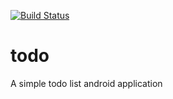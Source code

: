 [![Build Status](https://travis-ci.org/vukzrito/todo.svg?branch=master)](https://travis-ci.org/vukzrito/todo)

# todo
A simple todo list android application
